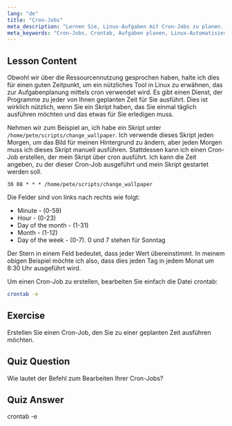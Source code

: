```yaml
---
lang: "de"
title: "Cron-Jobs"
meta_description: "Lernen Sie, Linux-Aufgaben mit Cron-Jobs zu planen. Verstehen Sie die Crontab-Syntax und automatisieren Sie Skripte für den täglichen Betrieb. Starten Sie mit dieser anfängerfreundlichen Anleitung!"
meta_keywords: "Cron-Jobs, Crontab, Aufgaben planen, Linux-Automatisierung, Linux-Befehle, Linux für Anfänger, Linux-Tutorial, crontab -e"
---
```


## Lesson Content

Obwohl wir über die Ressourcennutzung gesprochen haben, halte ich dies für einen guten Zeitpunkt, um ein nützliches Tool in Linux zu erwähnen, das zur Aufgabenplanung mittels cron verwendet wird. Es gibt einen Dienst, der Programme zu jeder von Ihnen geplanten Zeit für Sie ausführt. Dies ist wirklich nützlich, wenn Sie ein Skript haben, das Sie einmal täglich ausführen möchten und das etwas für Sie erledigen muss.

Nehmen wir zum Beispiel an, ich habe ein Skript unter `/home/pete/scripts/change_wallpaper`. Ich verwende dieses Skript jeden Morgen, um das Bild für meinen Hintergrund zu ändern, aber jeden Morgen muss ich dieses Skript manuell ausführen. Stattdessen kann ich einen Cron-Job erstellen, der mein Skript über cron ausführt. Ich kann die Zeit angeben, zu der dieser Cron-Job ausgeführt und mein Skript gestartet werden soll.

```plaintext
30 08 * * * /home/pete/scripts/change_wallpaper
```

Die Felder sind von links nach rechts wie folgt:

- Minute - (0-59)
- Hour - (0-23)
- Day of the month - (1-31)
- Month - (1-12)
- Day of the week - (0-7). 0 und 7 stehen für Sonntag

Der Stern in einem Feld bedeutet, dass jeder Wert übereinstimmt. In meinem obigen Beispiel möchte ich also, dass dies jeden Tag in jedem Monat um 8:30 Uhr ausgeführt wird.

Um einen Cron-Job zu erstellen, bearbeiten Sie einfach die Datei crontab:

```bash
crontab -e
```

## Exercise

Erstellen Sie einen Cron-Job, den Sie zu einer geplanten Zeit ausführen möchten.

## Quiz Question

Wie lautet der Befehl zum Bearbeiten Ihrer Cron-Jobs?

## Quiz Answer

crontab -e
